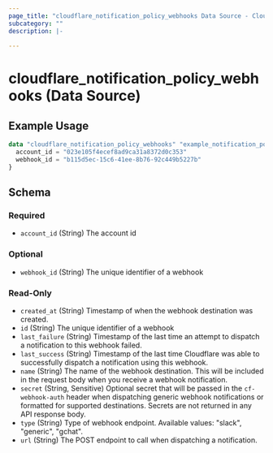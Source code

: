 ```yaml
---
page_title: "cloudflare_notification_policy_webhooks Data Source - Cloudflare"
subcategory: ""
description: |-
  
---
```


# cloudflare_notification_policy_webhooks (Data Source)



## Example Usage

```terraform
data "cloudflare_notification_policy_webhooks" "example_notification_policy_webhooks" {
  account_id = "023e105f4ecef8ad9ca31a8372d0c353"
  webhook_id = "b115d5ec-15c6-41ee-8b76-92c449b5227b"
}
```

<!-- schema generated by tfplugindocs -->
## Schema

### Required

- `account_id` (String) The account id

### Optional

- `webhook_id` (String) The unique identifier of a webhook

### Read-Only

- `created_at` (String) Timestamp of when the webhook destination was created.
- `id` (String) The unique identifier of a webhook
- `last_failure` (String) Timestamp of the last time an attempt to dispatch a notification to this webhook failed.
- `last_success` (String) Timestamp of the last time Cloudflare was able to successfully dispatch a notification using this webhook.
- `name` (String) The name of the webhook destination. This will be included in the request body when you receive a webhook notification.
- `secret` (String, Sensitive) Optional secret that will be passed in the `cf-webhook-auth` header when dispatching generic webhook notifications or formatted for supported destinations. Secrets are not returned in any API response body.
- `type` (String) Type of webhook endpoint.
Available values: "slack", "generic", "gchat".
- `url` (String) The POST endpoint to call when dispatching a notification.


